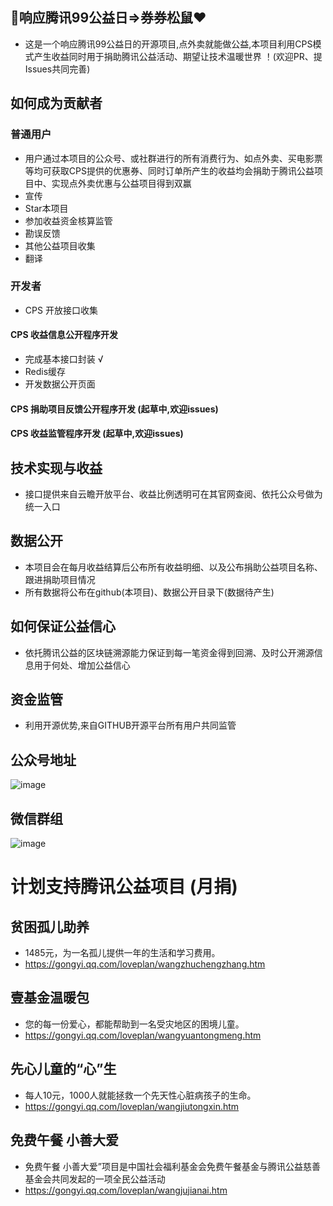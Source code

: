 ## 🌸响应腾讯99公益日=>券券松鼠❤ 
* 这是一个响应腾讯99公益日的开源项目,点外卖就能做公益,本项目利用CPS模式产生收益同时用于捐助腾讯公益活动、期望让技术温暖世界 ！(欢迎PR、提Issues共同完善)
## 如何成为贡献者
### 普通用户
* 用户通过本项目的公众号、或社群进行的所有消费行为、如点外卖、买电影票等均可获取CPS提供的优惠券、同时订单所产生的收益均会捐助于腾讯公益项目中、实现点外卖优惠与公益项目得到双赢
* 宣传
* Star本项目
* 参加收益资金核算监管
* 勘误反馈
* 其他公益项目收集
* 翻译
### 开发者
* CPS 开放接口收集
#### CPS 收益信息公开程序开发 
* 完成基本接口封装 √
* Redis缓存
* 开发数据公开页面
#### CPS 捐助项目反馈公开程序开发 (起草中,欢迎issues)
#### CPS 收益监管程序开发 (起草中,欢迎issues)
## 技术实现与收益
* 接口提供来自云瞻开放平台、收益比例透明可在其官网查阅、依托公众号做为统一入口
## 数据公开
* 本项目会在每月收益结算后公布所有收益明细、以及公布捐助公益项目名称、跟进捐助项目情况
* 所有数据将公布在github(本项目)、数据公开目录下(数据待产生)
## 如何保证公益信心
* 依托腾讯公益的区块链溯源能力保证到每一笔资金得到回溯、及时公开溯源信息用于何处、增加公益信心
## 资金监管 
* 利用开源优势,来自GITHUB开源平台所有用户共同监管
## 公众号地址
![image](https://pic.stackoverflow.wiki/uploadImages/124/89/48/183/2022/09/09/20/08/0d891644-065c-40e4-825a-8ec35df90d8a.jpg)
## 微信群组
![image](https://pic.stackoverflow.wiki/uploadImages/124/89/48/183/2022/09/09/20/17/56688a05-db7b-4a05-a847-2d9de97f7f2f.png)

# 计划支持腾讯公益项目 (月捐)
## 贫困孤儿助养
* 1485元，为一名孤儿提供一年的生活和学习费用。
* https://gongyi.qq.com/loveplan/wangzhuchengzhang.htm
## 壹基金温暖包
* 您的每一份爱心，都能帮助到一名受灾地区的困境儿童。 
* https://gongyi.qq.com/loveplan/wangyuantongmeng.htm
## 先心儿童的“心”生
* 每人10元，1000人就能拯救一个先天性心脏病孩子的生命。
* https://gongyi.qq.com/loveplan/wangjiutongxin.htm
## 免费午餐 小善大爱 
* 免费午餐 小善大爱”项目是中国社会福利基金会免费午餐基金与腾讯公益慈善基金会共同发起的一项全民公益活动
* https://gongyi.qq.com/loveplan/wangjujianai.htm
